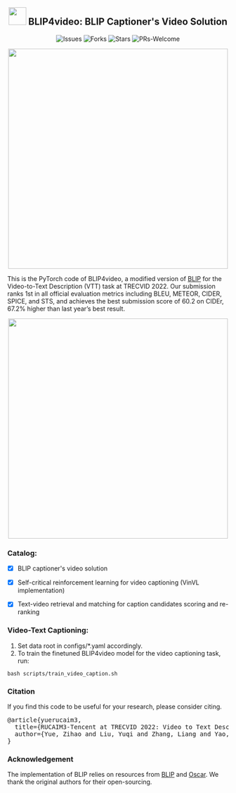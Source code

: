 <div>
  <h2 align="center">
    <img src="https://yuezih-bucket.oss-cn-beijing.aliyuncs.com/blip.png" width="40" />
      BLIP4video: BLIP Captioner's Video Solution
  </h2>
</div>

<p align="center">
    <a >
       <img alt="Issues" src="https://img.shields.io/github/issues/yuezih/BLIP4video?color=blueviolet" />
  	</a>
    <a >
       <img alt="Forks" src="https://img.shields.io/github/forks/yuezih/BLIP4video?color=orange" />
  	</a>
    <a >
       <img alt="Stars" src="https://img.shields.io/github/stars/yuezih/BLIP4video?color=ff69b4" />
  	</a>
<a >
       <img alt="PRs-Welcome" src="https://img.shields.io/badge/PRs-Welcome-red" />
  	</a>
    <br />
</p>

<div align="center">
      <img src="https://yuezih-bucket.oss-cn-beijing.aliyuncs.com/blip4video.png" width=500>
</div>

This is the PyTorch code of BLIP4video, a modified version of [BLIP](https://github.com/salesforce/BLIP) for the Video-to-Text Description (VTT) task at TRECVID 2022. Our submission ranks 1st in all official evaluation metrics including BLEU, METEOR, CIDER, SPICE, and STS, and achieves the best submission score of 60.2 on CIDEr, 67.2\% higher than last year’s best result.  

<div align="center">
      <img src="https://yuezih-bucket.oss-cn-beijing.aliyuncs.com/leaderboard.png" width="500">
</div>

### Catalog:
- [x] BLIP captioner's video solution
- [x] Self-critical reinforcement learning for video captioning (VinVL implementation)
- [x] Text-video retrieval and matching for caption candidates scoring and re-ranking


### Video-Text Captioning:
1. Set data root in configs/*.yaml accordingly.
2. To train the finetuned BLIP4video model for the video captioning task, run:  
```
bash scripts/train_video_caption.sh
```


### Citation
If you find this code to be useful for your research, please consider citing.
<pre>
@article{yuerucaim3,
  title={RUCAIM3-Tencent at TRECVID 2022: Video to Text Description},
  author={Yue, Zihao and Liu, Yuqi and Zhang, Liang and Yao, Linli and Jin, Qin}
}</pre>

### Acknowledgement
The implementation of BLIP relies on resources from [BLIP](https://github.com/salesforce/BLIP) and [Oscar](https://github.com/microsoft/Oscar). We thank the original authors for their open-sourcing.  
